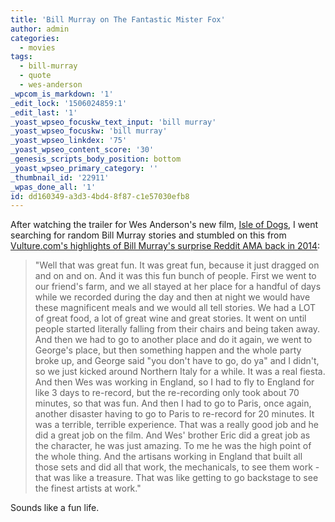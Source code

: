 ```yaml
---
title: 'Bill Murray on The Fantastic Mister Fox'
author: admin
categories:
  - movies
tags:
  - bill-murray
  - quote
  - wes-anderson
_wpcom_is_markdown: '1'
_edit_lock: '1506024859:1'
_edit_last: '1'
_yoast_wpseo_focuskw_text_input: 'bill murray'
_yoast_wpseo_focuskw: 'bill murray'
_yoast_wpseo_linkdex: '75'
_yoast_wpseo_content_score: '30'
_genesis_scripts_body_position: bottom
_yoast_wpseo_primary_category: ''
_thumbnail_id: '22911'
_wpas_done_all: '1'
id: dd160349-a3d3-4bd4-8f87-c1e57030efb8
---
```

<p>After watching the trailer for Wes Anderson's new film, <a href="https://www.youtube.com/watch?v=dt__kig8PVU">Isle of Dogs</a>, I went searching for random Bill Murray stories and stumbled on this from <a href="http://www.vulture.com/2014/01/highlights-of-bill-murrays-surprise-reddit-ama.html">Vulture.com's highlights of Bill Murray's surprise Reddit AMA back in 2014</a>:</p>
<blockquote><p>
  "Well that was great fun. It was great fun, because it just dragged on and on and on. And it was this fun bunch of people. First we went to our friend's farm, and we all stayed at her place for a handful of days while we recorded during the day and then at night we would have these magnificent meals and we would all tell stories. We had a LOT of great food, a lot of great wine and great stories. It went on until people started literally falling from their chairs and being taken away. And then we had to go to another place and do it again, we went to George's place, but then something happen and the whole party broke up, and George said "you don't have to go, do ya" and I didn't, so we just kicked around Northern Italy for a while. It was a real fiesta. And then Wes was working in England, so I had to fly to England for like 3 days to re-record, but the re-recording only took about 70 minutes, so that was fun. And then I had to go to Paris, once again, another disaster having to go to Paris to re-record for 20 minutes. It was a terrible, terrible experience. That was a really good job and he did a great job on the film. And Wes' brother Eric did a great job as the character, he was just amazing. To me he was the high point of the whole thing. And the artisans working in England that built all those sets and did all that work, the mechanicals, to see them work - that was like a treasure. That was like getting to go backstage to see the finest artists at work."
</p></blockquote>
<p>Sounds like a fun life.</p>
